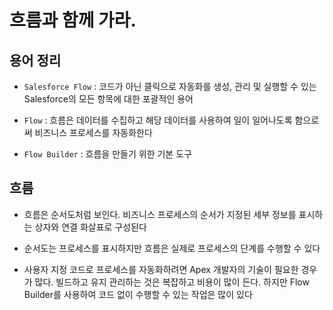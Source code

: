 # 흐름과 함께 가라.

## 용어 정리

 - `Salesforce Flow` : 코드가 아닌 클릭으로 자동화를 생성, 관리 및 실행할 수 있는 Salesforce의 모든 항목에 대한 포괄적인 용어

 - `Flow` : 흐름은 데이터를 수집하고 해당 데이터를 사용하여 일이 일어나도록 함으로써 비즈니스 프로세스를 자동화한다

 - `Flow Builder` : 흐름을 만들기 위한 기본 도구

## 흐름

 - 흐름은 순서도처럼 보인다. 비즈니스 프로세스의 순서가 지정된 세부 정보를 표시하는 상자와 연결 화살표로 구성된다

 - 순서도는 프로세스를 표시하지만 흐름은 실제로 프로세스의 단계를 수행할 수 있다

 - 사용자 지정 코드로 프로세스를 자동화하려면 Apex 개발자의 기술이 필요한 경우가 많다. 빌드하고 유지 관리하는 것은 복잡하고 비용이 많이 든다. 하지만 Flow Builder를 사용하여 코드 없이 수행할 수 있는 작업은 많이 있다
